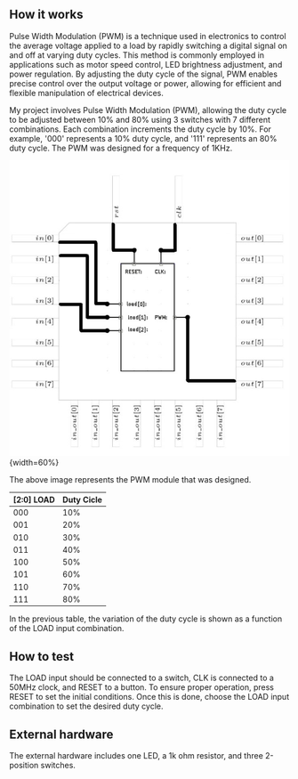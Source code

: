 <!---

This file is used to generate your project datasheet. Please fill in the information below and delete any unused
sections.

You can also include images in this folder and reference them in the markdown. Each image must be less than
512 kb in size, and the combined size of all images must be less than 1 MB.
-->

## How it works
Pulse Width Modulation (PWM) is a technique used in electronics to control the average voltage applied to a load by rapidly switching a digital signal on and off at varying duty cycles. This method is commonly employed in applications such as motor speed control, LED brightness adjustment, and power regulation. By adjusting the duty cycle of the signal, PWM enables precise control over the output voltage or power, allowing for efficient and flexible manipulation of electrical devices.

My project involves Pulse Width Modulation (PWM), allowing the duty cycle to be adjusted between 10% and 80% using 3 switches with 7 different combinations. Each combination increments the duty cycle by 10%. For example, '000' represents a 10% duty cycle, and '111' represents an 80% duty cycle. The PWM was designed for a frequency of 1KHz.


![Pinout diagram](images/1.jpeg){width=60%}

The above image represents the PWM module that was designed.

| [2:0] LOAD | Duty Cicle |
|------------|------------|
| 000        | 10%        |
| 001        | 20%        |
| 010        | 30%        |
| 011        | 40%        |
| 100        | 50%        |
| 101        | 60%        |
| 110        | 70%        |
| 111        | 80%        |

In the previous table, the variation of the duty cycle is shown as a function of the LOAD input combination.

## How to test

The LOAD input should be connected to a switch, CLK is connected to a 50MHz clock, and RESET to a button. To ensure proper operation, press RESET to set the initial conditions. Once this is done, choose the LOAD input combination to set the desired duty cycle.

## External hardware
The external hardware includes one LED, a 1k ohm resistor, and three 2-position switches.
